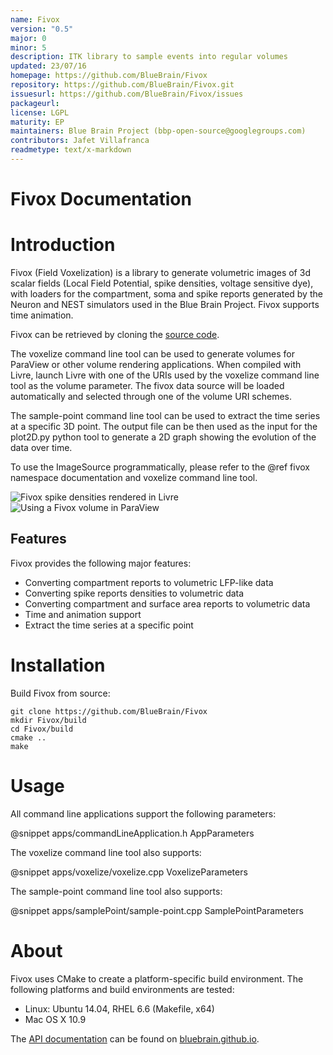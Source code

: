 ```yaml
---
name: Fivox
version: "0.5"
major: 0
minor: 5
description: ITK library to sample events into regular volumes
updated: 23/07/16
homepage: https://github.com/BlueBrain/Fivox
repository: https://github.com/BlueBrain/Fivox.git
issuesurl: https://github.com/BlueBrain/Fivox/issues
packageurl: 
license: LGPL
maturity: EP
maintainers: Blue Brain Project (bbp-open-source@googlegroups.com)
contributors: Jafet Villafranca
readmetype: text/x-markdown
---
```

Fivox Documentation
===================

# Introduction

Fivox (Field Voxelization) is a library to generate volumetric images of
3d scalar fields (Local Field Potential, spike densities, voltage
sensitive dye), with loaders for the compartment, soma and spike reports
generated by the Neuron and NEST simulators used in the Blue Brain
Project. Fivox supports time animation.

Fivox can be retrieved by cloning
the [source code](https://github.com/BlueBrain/Fivox).

The voxelize command line tool can be used to generate volumes for
ParaView or other volume rendering applications. When compiled with
Livre, launch Livre with one of the URIs used by the voxelize command line tool
as the volume parameter. The fivox data source will be loaded
automatically and selected through one of the volume URI schemes.

The sample-point command line tool can be used to extract the time series at a
specific 3D point. The output file can be then used as the input for the
plot2D.py python tool to generate a 2D graph showing the evolution of the data
over time.

To use the ImageSource programmatically, please refer to the @ref fivox
namespace documentation and voxelize command line tool.

![](doc/images/3m_spikes_scaled.jpg "Fivox spike densities rendered in Livre")
![](doc/images/paraview.jpg "Using a Fivox volume in ParaView")

## Features

Fivox provides the following major features:

* Converting compartment reports to volumetric LFP-like data
* Converting spike reports densities to volumetric data
* Converting compartment and surface area reports to volumetric data
* Time and animation support
* Extract the time series at a specific point

# Installation

Build Fivox from source:
~~~
git clone https://github.com/BlueBrain/Fivox
mkdir Fivox/build
cd Fivox/build
cmake ..
make
~~~

# Usage

All command line applications support the following parameters:

@snippet apps/commandLineApplication.h AppParameters

The voxelize command line tool also supports:

@snippet apps/voxelize/voxelize.cpp VoxelizeParameters

The sample-point command line tool also supports:

@snippet apps/samplePoint/sample-point.cpp SamplePointParameters

# About

Fivox uses CMake to create a platform-specific build environment. The following
platforms and build environments are tested:

* Linux: Ubuntu 14.04, RHEL 6.6 (Makefile, x64)
* Mac OS X 10.9

The [API documentation](https://bluebrain.github.io/Fivox-0.4/index.html)
can be found on [bluebrain.github.io](https://bluebrain.github.io).

